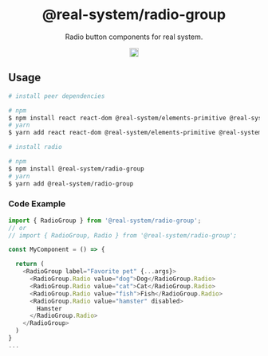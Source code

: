 <h1 align="center">@real-system/radio-group</h1>
<p align="center">Radio button components for real system.</p>
<p align="center">
<a href="https://www.npmjs.com/package/@real-system/radio-group"><img src="https://badgen.net/npm/v/@real-system/radio-group?label=&icon=npm&color=blue" alt="npm version" height="18"/></a>
</p>

## Usage

```bash
# install peer dependencies

# npm
$ npm install react react-dom @real-system/elements-primitive @real-system/flex @real-system/a11y-library @real-system/state-library @real-system/styling-library @real-system/theme-library @real-system/utils-library @real-system/visually-hidden
# yarn
$ yarn add react react-dom @real-system/elements-primitive @real-system/flex @real-system/a11y-library @real-system/state-library @real-system/styling-library @real-system/theme-library @real-system/utils-library @real-system/visually-hidden

# install radio

# npm
$ npm install @real-system/radio-group
# yarn
$ yarn add @real-system/radio-group
```

### Code Example

```typescript
import { RadioGroup } from '@real-system/radio-group';
// or
// import { RadioGroup, Radio } from '@real-system/radio-group';

const MyComponent = () => {

  return (
    <RadioGroup label="Favorite pet" {...args}>
      <RadioGroup.Radio value="dog">Dog</RadioGroup.Radio>
      <RadioGroup.Radio value="cat">Cat</RadioGroup.Radio>
      <RadioGroup.Radio value="fish">Fish</RadioGroup.Radio>
      <RadioGroup.Radio value="hamster" disabled>
        Hamster
      </RadioGroup.Radio>
    </RadioGroup>
  )
}
...

```
